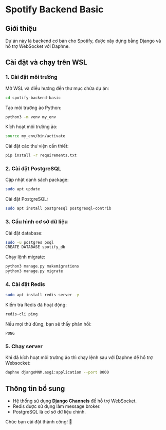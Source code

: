 # Spotify Backend Basic

## Giới thiệu

Dự án này là backend cơ bản cho Spotify, được xây dựng bằng Django và hỗ trợ WebSocket với Daphne.

## Cài đặt và chạy trên WSL

### 1. **Cài đặt môi trường**

Mở WSL và điều hướng đến thư mục chứa dự án:

```sh
cd spotify-backend-basic
```

Tạo môi trường ảo Python:

```sh
python3 -m venv my_env
```

Kích hoạt môi trường ảo:

```sh
source my_env/bin/activate
```

Cài đặt các thư viện cần thiết:

```sh
pip install -r requirements.txt
```

### 2. **Cài đặt PostgreSQL**

Cập nhật danh sách package:

```sh
sudo apt update
```

Cài đặt PostgreSQL:

```sh
sudo apt install postgresql postgresql-contrib
```

### 3. **Cấu hình cơ sở dữ liệu**

Cài đặt database:
```sh
sudo -u postgres psql
CREATE DATABASE spotify_db
```

Chạy lệnh migrate:

```sh
python3 manage.py makemigrations
python3 manage.py migrate
```

### 4. **Cài đặt Redis**

```sh
sudo apt install redis-server -y
```

Kiểm tra Redis đã hoạt động:

```sh
redis-cli ping
```

Nếu mọi thứ đúng, bạn sẽ thấy phản hồi:

```
PONG
```

### 5. **Chạy server**

Khi đã kích hoạt môi trường ảo thì chạy lệnh sau với Daphne để hổ trợ Websocket:

```sh
daphne djangoMNM.asgi:application --port 8000
```

## Thông tin bổ sung

- Hệ thống sử dụng **Django Channels** để hỗ trợ WebSocket.
- Redis được sử dụng làm message broker.
- PostgreSQL là cơ sở dữ liệu chính.

Chúc bạn cài đặt thành công! 🚀
